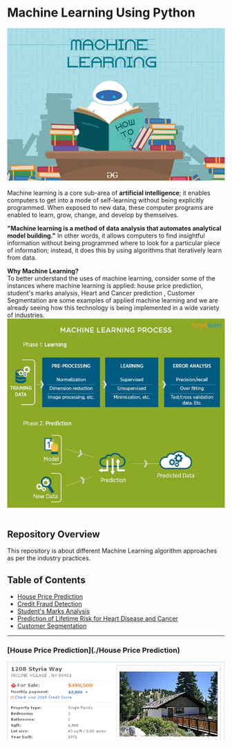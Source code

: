 # Machine Learning Using Python
![image.png](image/machineLearning3.png)<br><br>
Machine learning is a core sub-area of __artificial intelligence__; it enables computers to get into a mode of self-learning without 
being explicitly programmed. When exposed to new data, these computer programs are enabled to learn, grow, change, and develop
by themselves.<br>

__"Machine learning is a method of data analysis that automates analytical model building."__ In other words, it allows computers to find insightful information without being programmed where to look for a particular piece of information; instead, it does this by using algorithms that iteratively learn from data.<br>

__Why Machine Learning?__<br>
To better understand the uses of machine learning, consider some of the instances where machine learning is applied: house price prediction, student's marks analysis, Heart and Cancer prediction , Customer Segmentation are some examples of applied machine learning and we are already seeing how this technology is being implemented in a wide variety of industries.<br>
![image.png](image/machine-learning-process.jpeg)<br><br>

## Repository Overview
This repository is about different Machine Learning algorithm approaches as per the industry practices.

## Table of Contents
- [House Price Prediction](#section1)<br>
- [Credit Fraud Detection](#section2)<br>
- [Student's Marks Analysis](#section3)<br>
- [Prediction of Lifetime Risk for Heart Disease and Cancer ](#section4)<br>
- [Customer Segmentation](#section5)<br>

___
<a id=section1></a>
### [House Price Prediction](./House Price Prediction)
![image.jpg](image/House.PNG)<br><br>
